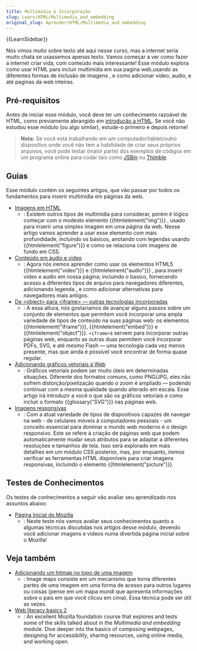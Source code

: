 ```yaml
---
title: Multimídia e Incorporação
slug: Learn/HTML/Multimedia_and_embedding
original_slug: Aprender/HTML/Multimedia_and_embedding
---
```

{{LearnSidebar}}

Nós vimos muito sobre texto até aqui nesse curso, mas a internet seria muito chata se usassemos apenas texto. Vamos começar a ver como fazer a internet criar vida, com conteúdo mais interessante! Esse módulo explora como usar HTML para incluir multimídia em sua pagina web,usando as diferentes formas de inclusão de imagens , e como adicionar video, audio, e até paginas da web inteiras.

## Pré-requisitos

Antes de iniciar esse módulo, você deve ter um conhecimento razoável de HTML, como previamente abrangido em [introdução a HTML](/pt-BR/docs/Learn/HTML/Introduction_to_HTML). Se você não estudou esse módulo (ou algo similar), estude-o primeiro e depois retorne!

> **Nota:** Se você está trabalhando em um computador/tablet/outro dispositivo onde você não tem a habilidade de criar seus próprios arquivos, você pode testar (maior parte) dos exemplos de códigos em um programa online para codar tais como [JSBin](http://jsbin.com/) ou [Thimble](https://thimble.mozilla.org/).

## Guias

Esse módulo contém os seguintes artigos, que vão passar por todos os fundamentos para inserir multimídia em páginas da web.

- [Imagens em HTML](/pt-BR/docs/Learn/HTML/Multimedia_and_embedding/Images_in_HTML)
  - : Existem outros tipos de multimídia para considerar, porém é lógico começar com o modesto elemento {{htmlelement("img")}} , usado para inserir uma simples imagem em uma página da web. Nesse artigo vamos aprender a usar esse elemento com mais profundidade, incluindo os básicos, anotando com legendas usando {{htmlelement("figure")}} e como se relaciona com imagens de fundo em CSS.
- [Conteúdo em áudio e video](/pt-BR/docs/Learn/HTML/Multimedia_and_embedding/Video_and_audio_content)
  - : Agora nós iremos aprender como usar os elementos HTML5 {{htmlelement("video")}} e {{htmlelement("audio")}} , para inserir video e audio em nossa página; incluindo o basico, fornecendo acesso a diferentes tipos de arquivo para navegadores diferentes, adicionando legenda , e como adicionar alternativas para navegadores mais antigos.
- [De \<object> para \<iframe> — outras tecnologias incorporadas](/pt-BR/docs/Learn/HTML/Multimedia_and_embedding/Other_embedding_technologies)
  - : A essa altura, nós gostariamos de avançar alguns passos sobre um conjunto de elementos que permitem você incorporar uma ampla variedade de tipos de conteúdo na suas páginas web: os elementos {{htmlelement("iframe")}}, {{htmlelement("embed")}} e {{htmlelement("object")}}. `<iframe>`s servem para incorporar outras páginas web, enquanto as outras duas permitem você incorporar PDFs, SVG, e até mesmo Flash — uma tecnologia cada vez menos presente, mas que ainda é possível você encontrar de forma quase regular.
- [Adicionando gráficos vetoriais à Web](/pt-BR/docs/Learn/HTML/Multimedia_and_embedding/Adding_vector_graphics_to_the_Web)
  - : Gráficos vetoriais podem ser muito úteis em determinadas situações. Diferente dos formatos comuns, como PNG/JPG, eles não sofrem distorção/pixelização quando o zoom é ampliado — podendo continuar com a mesma qualidade quando alterado em escala. Esse artigo irá introduzir a você o que são os gráficos vetoriais e como incluir o formato {{glossary("SVG")}} nas páginas web.
- [Imagens responsivas](/pt-BR/docs/Learn/HTML/Multimedia_and_embedding/Responsive_images)
  - : Com a atual variedade de tipos de dispositivos capazes de navegar na web - de celulares móveis à computadores pessoais - um conceito essencial para dominar o mundo web moderno é o design responsivo. Este se refere à criação de páginas web que podem automaticamente mudar seus atributos para se adaptar a diferentes resoluções e tamanhos de tela. Isso será explorado em mais detalhes em um módulo CSS posterior, mas, por enquanto, iremos verificar as ferramentas HTML disponíveis para criar imagens responsivas, incluindo o elemento {{htmlelement("picture")}}.

## Testes de Conhecimentos

Os testes de conhecimentos a seguir vão avaliar seu aprendizado nos assuntos abaixo:

- [Página Inicial do Mozilla](/pt-BR/docs/Learn/HTML/Multimedia_and_embedding/Mozilla_splash_page)
  - : Neste teste nós vamos avaliar seus conhecimentos quanto a algumas técnicas discutidas nos artigos desse módulo, devendo você adicionar imagens e videos numa divertida página inicial sobre o Mozilla!

## Veja também

- [Adicionando um hitmap no topo de uma imagem](/pt-BR/docs/Learn/HTML/Howto/Add_a_hit_map_on_top_of_an_image)
  - : Image maps consiste em um mecanismo que torna diferentes partes de uma imagem em uma forma de acesso para outros lugares ou coisas (pense em um mapa mundi que apresenta informações sobre o país em que você clicou em cima). Essa técnica pode ser útil as vezes.
- [Web literacy basics 2](https://teach.mozilla.org/activities/web-lit-basics-two/)
  - : An excellent Mozilla foundation course that explores and tests some of the skills talked about in the _Multimedia and embedding_ module. Dive deeper into the basics of composing webpages, designing for accessibility, sharing resources, using online media, and working open.
